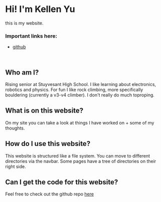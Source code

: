 # Hi! I'm Kellen Yu
this is my website.
<br>
### Important links here:
- [github](https://github.com/ringedSquid)
<br>

## Who am I?
Rising senior at Stuyvesant High School. I like learning about electronics, robotics and physics. 
For fun I like rock climbing, more specifically bouldering (currently a v3-v4 climber). I don't really do much toproping. 
<br>
## What is on this website?
On my site you can take a look at things I have worked on + some of my thoughts.
<br>
## How do I use this website?
This website is structured like a file system.
You can move to different directories via the navbar.
Some pages have a tree of directories on their right side.
<br>
## Can I get the code for this website?
Feel free to check out the github repo [here](https://github.com/ringedSquid/kellenyu.com)



